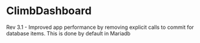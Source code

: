# ClimbDashboard

Rev 3.1 - Improved app performance by removing explicit calls to commit for database items.  This is done by default in Mariadb
